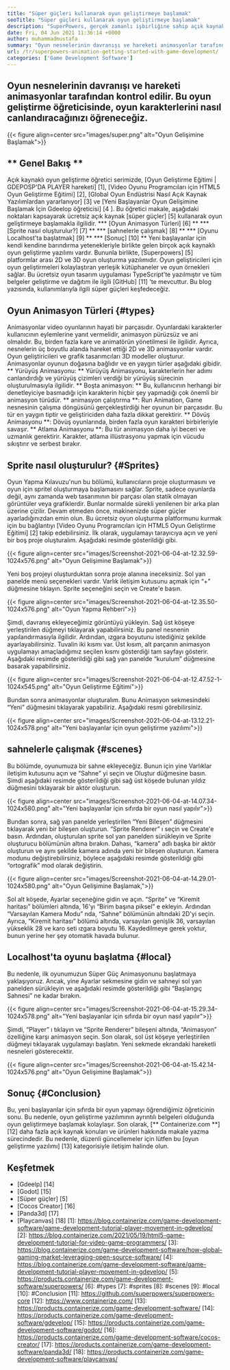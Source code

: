 ```yaml
---
title: "Süper güçleri kullanarak oyun geliştirmeye başlamak" 
seoTitle: "Süper güçleri kullanarak oyun geliştirmeye başlamak" 
description: "SuperPowers, gerçek zamanlı işbirliğine sahip açık kaynaklı bir 3D oyun üreticisidir. Bu öğretici, süper güçler kullanarak oyun geliştirmeye başlamakla ilgilidir." 
date: Fri, 04 Jun 2021 11:36:14 +0000
author: muhammadmustafa
summary: "Oyun nesnelerinin davranışı ve hareketi animasyonlar tarafından kontrol edilir. Bu oyun geliştirme öğreticisinde, oyun karakterlerini nasıl canlandıracağınızı öğreneceğiz." 
url: /tr/superpowers-animation-getting-started-with-game-development/
categories: ['Game Development Software']
---
```


## Oyun nesnelerinin davranışı ve hareketi animasyonlar tarafından kontrol edilir. Bu oyun geliştirme öğreticisinde, oyun karakterlerini nasıl canlandıracağınızı öğreneceğiz.

{{< figure align=center src="images/super.png" alt="Oyun Gelişimine Başlamak">}}


## ** Genel Bakış **
Açık kaynaklı oyun geliştirme öğretici serimizde, [Oyun Geliştirme Eğitimi | GDEPOSP'DA PLAYER hareketi] [1], [Video Oyunu Programcıları için HTML5 Oyun Geliştirme Eğitimi] [2], [Global Oyun Endüstrisi Nasıl Açık Kaynak Yazılımlardan yararlanıyor] [3] ve [Yeni Başlayanlar Oyun Gelişimine Başlamak İçin Gdeelop öğreticisi] [4 ]. Bu öğretici makale, aşağıdaki noktaları kapsayarak ücretsiz açık kaynak [süper güçler] [5] kullanarak oyun geliştirmeye başlamakla ilgilidir.
  *** [Oyun Animasyon Türleri] [6] **
  *** [Sprite nasıl oluşturulur?] [7] **
  *** [sahnelerle çalışmak] [8] **
  *** [Oyunu Localhost'ta başlatmak] [9] **
  *** [Sonuç] [10] **
Yeni başlayanlar için kendi kendine barındırma yetenekleriyle birlikte gelen birçok açık kaynaklı oyun geliştirme yazılımı vardır. Bununla birlikte, [Superpowers] [5] platformlar arası 2D ve 3D oyun oluşturma yazılımıdır. Oyun geliştiricileri için oyun geliştirmeleri kolaylaştıran yerleşik kütüphaneler ve oyun örnekleri sağlar. Bu ücretsiz oyun tasarım uygulaması TypeScript'te yazılmıştır ve tüm belgeler geliştirme ve dağıtım ile ilgili [GitHub] [11] 'te mevcuttur. Bu blog yazısında, kullanımlarıyla ilgili süper güçleri keşfedeceğiz.

## Oyun Animasyon Türleri {#types}
Animasyonlar video oyunlarının hayati bir parçasıdır. Oyunlardaki karakterler kullanıcının eylemlerine yanıt vermelidir, animasyon pürüzsüz ve ani olmalıdır. Bu, birden fazla kare ve animatörün yönetilmesi ile ilgilidir. Ayrıca, nesnelerin üç boyutlu alanda hareket ettiği 2D ve 3D animasyonlar vardır. Oyun geliştiricileri ve grafik tasarımcıları 3D modeller oluşturur. Animasyonlar oyunun doğasına bağlıdır ve en yaygın türler aşağıdaki gibidir.
** Yürüyüş Animasyonu: ** Yürüyüş Animasyonu, karakterlerin her adımı canlandırdığı ve yürüyüş çizimleri verdiği bir yürüyüş sürecinin oluşturulmasıyla ilgilidir.
** Boşta animasyon: ** Bu, kullanıcının herhangi bir denetleyiciye basmadığı için karakterin hiçbir şey yapmadığı çok önemli bir animasyon türüdür.
** animasyon çalıştırma **: Run Animation, Game nesnesinin çalışma döngüsünü gerçekleştirdiği her oyunun bir parçasıdır. Bu tür en yaygın tiptir ve geliştiriciden daha fazla dikkat gerektirir.
** Dövüş Animasyonu **: Dövüş oyunlarında, birden fazla oyun karakteri birbirleriyle savaşır.
** Atlama Animasyonu **: Bu tür animasyon daha iyi beceri ve uzmanlık gerektirir. Karakter, atlama illüstrasyonu yapmak için vücudu sıkıştırır ve serbest bırakır.

## Sprite nasıl oluşturulur? {#Sprites}
Oyun Yapma Kılavuzu'nun bu bölümü, kullanıcıların proje oluşturmasını ve oyun için spritel oluşturmaya başlamasını sağlar. Sprite, sadece oyunlarda değil, aynı zamanda web tasarımının bir parçası olan statik olmayan görüntüler veya grafiklerdir. Bunlar normalde sürekli yenilenen bir arka plan üzerine çizilir.
Devam etmeden önce, makinenizde süper güçler ayarladığınızdan emin olun. Bu ücretsiz oyun oluşturma platformunu kurmak için bu bağlantıyı [Video Oyunu Programcıları için HTML5 Oyun Geliştirme Eğitimi] [2] takip edebilirsiniz.
İlk olarak, uygulamayı tarayıcıya açın ve yeni bir boş proje oluşturalım. Aşağıdaki resimde gösterildiği gibi.

{{< figure align=center src="images/Screenshot-2021-06-04-at-12.32.59-1024x576.png" alt="Oyun Gelişimine Başlamak">}}

Yeni boş projeyi oluşturduktan sonra proje alanına ineceksiniz. Sol yan panelde menü seçenekleri vardır. Varlık iletişim kutusunu açmak için “+” düğmesine tıklayın. Sprite seçeneğini seçin ve Create'e basın.

{{< figure align=center src="images/Screenshot-2021-06-04-at-12.35.50-1024x576.png" alt="Oyun Yapma Rehberi">}}

Şimdi, davranış ekleyeceğimiz görüntüyü yükleyin. Sağ üst köşeye yerleştirilen düğmeyi tıklayarak yapabilirsiniz. Bu panel nesnenin yapılandırmasıyla ilgilidir.
Ardından, ızgara boyutunu istediğiniz şekilde ayarlayabilirsiniz. Tuvalin iki kısmı var. Üst kısım, alt parçanın animasyon uygulamayı amaçladığımız seçilen kısmı gösterdiği tam sayfayı gösterir. Aşağıdaki resimde gösterildiği gibi sağ yan panelde “kurulum” düğmesine basarak yapabilirsiniz.

{{< figure align=center src="images/Screenshot-2021-06-04-at-12.47.52-1-1024x545.png" alt="Oyun Geliştirme Eğitimi">}}

Bundan sonra animasyonlar oluşturalım. Bunu Animasyon sekmesindeki “Yeni” düğmesini tıklayarak yapabiliriz. Aşağıdaki resmi görebilirsiniz.

{{< figure align=center src="images/Screenshot-2021-06-04-at-13.12.21-1024x578.png" alt="Yeni başlayanlar için oyun geliştirme yazılımı">}}


## sahnelerle çalışmak {#scenes}
Bu bölümde, oyunumuza bir sahne ekleyeceğiz. Bunun için yine Varlıklar iletişim kutusunu açın ve “Sahne” yi seçin ve Oluştur düğmesine basın. Şimdi aşağıdaki resimde gösterildiği gibi sağ üst köşede bulunan yıldız düğmesini tıklayarak bir aktör oluşturun.

{{< figure align=center src="images/Screenshot-2021-06-04-at-14.07.34-1024x580.png" alt="Yeni başlayanlar için sıfırda bir oyun nasıl yapılır">}}

Bundan sonra, sağ yan panelde yerleştirilen “Yeni Bileşen” düğmesini tıklayarak yeni bir bileşen oluşturun. “Sprite Renderer” ı seçin ve Create'e basın. Ardından, oluşturulan sprite sol yan panelden sürükleyin ve Sprite oluşturucu bölümünün altına bırakın. Dahası, “kamera” adlı başka bir aktör oluşturun ve aynı şekilde kamera adında yeni bir bileşen oluşturun.
Kamera modunu değiştirebilirsiniz, böylece aşağıdaki resimde gösterildiği gibi “ortografik” mod olarak değiştirin.

{{< figure align=center src="images/Screenshot-2021-06-04-at-14.29.01-1024x580.png" alt="Oyun Gelişimine Başlamak,">}}

Sol alt köşede, Ayarlar seçeneğine gidin ve açın. “Sprite” ve “Kiremit haritası” bölümleri altında, 16'yı “Birim başına piksel” e ekleyin. Ardından “Varsayılan Kamera Modu” nda, “Sahne” bölümünün altındaki 2D'yi seçin. Ayrıca, “Kiremit haritası” bölümü altında, varsayılan genişlik 36, varsayılan yükseklik 28 ve karo seti ızgara boyutu 16. Kaydedilmeye gerek yoktur, bunun yerine her şey otomatik havada bulunur.

## Localhost'ta oyunu başlatma {#local}
Bu nedenle, ilk oyunumuzun Süper Güç Animasyonunu başlatmaya yaklaşıyoruz. Ancak, yine Ayarlar sekmesine gidin ve sahneyi sol yan panelden sürükleyin ve aşağıdaki resimde gösterildiği gibi “Başlangıç ​​Sahnesi” ne kadar bırakın.

{{< figure align=center src="images/Screenshot-2021-06-04-at-15.29.34-1024x578.png" alt="Yeni başlayanlar için sıfırda bir oyun nasıl yapılır">}}

Şimdi, “Player” ı tıklayın ve “Sprite Renderer” bileşeni altında, “Animasyon” özelliğine karşı animasyon seçin. Son olarak, sol üst köşeye yerleştirilen düğmeyi tıklayarak uygulamayı başlatın. Yeni sekmede ekrandaki hareketli nesneleri gösterecektir.

{{< figure align=center src="images/Screenshot-2021-06-04-at-15.42.14-1024x576.png" alt="Oyun Gelişimine Başlamak">}}


## Sonuç {#Conclusion}
Bu, yeni başlayanlar için sıfırda bir oyun yapmayı öğrendiğimiz öğreticinin sonu. Bu nedenle, oyun geliştirme yazılımının ayrıntılı belgeleri olduğunda oyun geliştirmeye başlamak kolaylaşır. Son olarak, [** Containerize.com **] [12] daha fazla açık kaynak konuları ve ürünleri hakkında makale yazma sürecindedir. Bu nedenle, düzenli güncellemeler için lütfen bu [oyun geliştirme yazılımı] [13] kategorisiyle iletişim halinde olun.

## Keşfetmek
  * [Gdeelp] [14]
  * [Godot] [15]
  * [Süper güçler] [5]
  * [Cocos Creator] [16]
  * [Panda3d] [17]
  * [Playcanvas] [18]
[1]: https://blog.containerize.com/game-development-software/game-development-tutorial-player-movement-in-gdevelop/
[2]: https://blog.containerize.com/2021/05/19/html5-game-development-tutorial-for-video-game-programmers/
[3]: https://blog.containerize.com/game-development-software/how-global-gaming-market-leveraging-open-source-software/
[4]: https://blog.containerize.com/game-development-software/game-development-tutorial-player-movement-in-gdevelop/
[5]: https://products.containerize.com/game-development-software/superpowers/
[6]: #types
[7]: #sprites
[8]: #scenes
[9]: #local
[10]: #Conclusion
[11]: https://github.com/superpowers/superpowers-core
[12]: https://www.containerize.com/
[13]: https://products.containerize.com/game-development-software/
[14]: https://products.containerize.com/game-development-software/gdevelop/
[15]: https://products.containerize.com/game-development-software/godot/
[16]: https://products.containerize.com/game-development-software/cocos-creator/
[17]: https://products.containerize.com/game-development-software/panda3d/
[18]: https://products.containerize.com/game-development-software/playcanvas/
